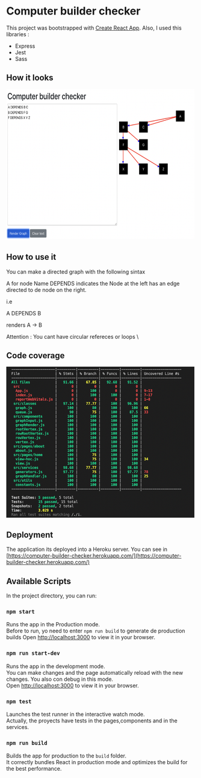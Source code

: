 # Computer builder checker

This project was bootstrapped with [Create React App](https://github.com/facebook/create-react-app).
Also, I used this libraries : 
* Express
* Jest
* Sass

## How it looks

<img src="https://raw.githubusercontent.com/agustinjacob49/computer-builder-checker/main/readme-files/home.png" width="500" height="400" />

## How to use it

You can make a directed graph with the following sintax

A for node Name
DEPENDS indicates the Node at the left has an edge directed to de node on the right.

i.e 

A DEPENDS B

renders A -> B 

Attention : You cant have circular refereces or loops \

## Code coverage

<img src="https://raw.githubusercontent.com/agustinjacob49/computer-builder-checker/main/readme-files/coverage.png" width="500" height="400" />

## Deployment

The application its deployed into a Heroku server.
You can see in [https://computer-builder-checker.herokuapp.com/](https://computer-builder-checker.herokuapp.com/)

## Available Scripts

In the project directory, you can run:

### `npm start`

Runs the app in the Production mode.\
Before to run, yo need to enter `npm run build` to generate de production builds
Open [http://localhost:3000](http://localhost:3000) to view it in your browser.

### `npm run start-dev`

Runs the app in the development mode.\
You can make changes and the page automatically reload with the new changes. You also con debug in this mode. \
Open [http://localhost:3000](http://localhost:3000) to view it in your browser.


### `npm test`

Launches the test runner in the interactive watch mode.\
Actually, the proyects have tests in the pages,components and in the services.

### `npm run build`

Builds the app for production to the `build` folder.\
It correctly bundles React in production mode and optimizes the build for the best performance.

